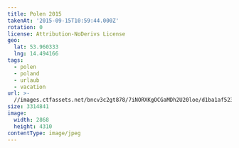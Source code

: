 ```yaml
---
title: Polen 2015
takenAt: '2015-09-15T10:59:44.000Z'
rotation: 0
license: Attribution-NoDerivs License
geo:
  lat: 53.960333
  lng: 14.494166
tags:
  - polen
  - poland
  - urlaub
  - vacation
url: >-
  //images.ctfassets.net/bncv3c2gt878/7iNORXKgOCGaMDh2U20loe/d1ba1af523e98130c8af95ebec628191/polen-2015_25957724505_o
size: 3314841
image:
  width: 2868
  height: 4310
contentType: image/jpeg
---
```


